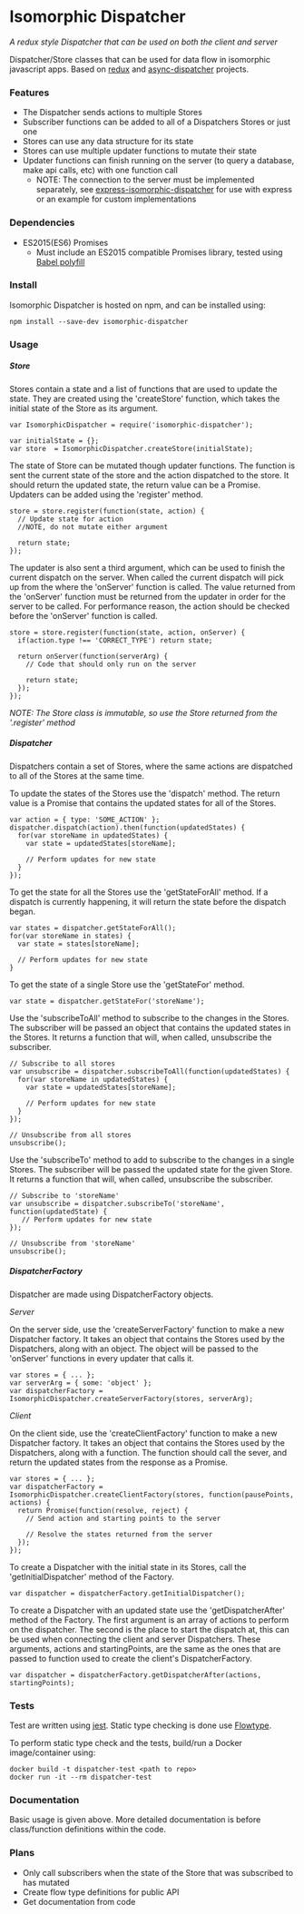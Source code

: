 # Isomorphic Dispatcher
*A redux style Dispatcher that can be used on both the client and server*

Dispatcher/Store classes that can be used for data flow in isomorphic javascript apps.
Based on [redux](https://github.com/rackt/redux/) and [async-dispatcher](https://github.com/nheyn/async-dispatcher)  projects.

### Features
* The Dispatcher sends actions to multiple Stores
* Subscriber functions can be added to all of a Dispatchers Stores or just one
* Stores can use any data structure for its state
* Stores can use multiple updater functions to mutate their state
* Updater functions can finish running on the server (to query a database, make api calls, etc) with one function call
  * NOTE: The connection to the server must be implemented separately, see [express-isomorphic-dispatcher](https://github.com/nheyn/express-isomorphic-dispatcher) for use with express or an example for custom implementations

### Dependencies
* ES2015(ES6) Promises
  * Must include an ES2015 compatible Promises library, tested using [Babel polyfill](https://babeljs.io/docs/usage/polyfill/)

### Install
Isomorphic Dispatcher is hosted on npm, and can be installed using:

```
npm install --save-dev isomorphic-dispatcher
```

### Usage
##### Store
Stores contain a state and a list of functions that are used to update the state.
They are created using the 'createStore' function, which takes the initial state of the Store as its argument.

```
var IsomorphicDispatcher = require('isomorphic-dispatcher');

var initialState = {};
var store  = IsomorphicDispatcher.createStore(initialState);
```

The state of Store can be mutated though updater functions. The function is sent the current state of the store and the action dispatched to the store. It should return the updated state, the return value can be a Promise. Updaters can be added using the 'register' method.
```
store = store.register(function(state, action) {
  // Update state for action
  //NOTE, do not mutate either argument

  return state;
});
```

The updater is also sent a third argument, which can be used to finish the current dispatch on the server. When called the current dispatch will pick up from the where the 'onServer' function is called. The value returned from the 'onServer' function must be returned from the updater in order for the server to be called. For performance reason, the action should be checked before the 'onServer' function is called.
```
store = store.register(function(state, action, onServer) {
  if(action.type !== 'CORRECT_TYPE') return state;

  return onServer(function(serverArg) {
    // Code that should only run on the server

    return state;
  });
});
```
*NOTE: The Store class is immutable, so use the Store returned from the '.register' method*

##### Dispatcher
Dispatchers contain a set of Stores, where the same actions are dispatched to all of the Stores at the same time.

To update the states of the Stores use the 'dispatch' method. The return value is a Promise that contains the updated states for all of the Stores.
```
var action = { type: 'SOME_ACTION' };
dispatcher.dispatch(action).then(function(updatedStates) {
  for(var storeName in updatedStates) {
    var state = updatedStates[storeName];

    // Perform updates for new state
  }
});
```

To get the state for all the Stores use the 'getStateForAll' method.
If a dispatch is currently happening, it will return the state before the dispatch began.
```
var states = dispatcher.getStateForAll();
for(var storeName in states) {
  var state = states[storeName];

  // Perform updates for new state
}
```

To get the state of a single Store use the 'getStateFor' method.
```
var state = dispatcher.getStateFor('storeName');
```

Use the 'subscribeToAll' method to subscribe to the changes in the Stores.
The subscriber will be passed an object that contains the updated states in the Stores.
It returns a function that will, when called, unsubscribe the subscriber.
```
// Subscribe to all stores
var unsubscribe = dispatcher.subscribeToAll(function(updatedStates) {
  for(var storeName in updatedStates) {
    var state = updatedStates[storeName];

    // Perform updates for new state
  }
});

// Unsubscribe from all stores
unsubscribe();
```

Use the 'subscribeTo' method to add to subscribe to the changes in a single Stores.
The subscriber will be passed the updated state for the given Store.
It returns a function that will, when called, unsubscribe the subscriber.
```
// Subscribe to 'storeName'
var unsubscribe = dispatcher.subscribeTo('storeName', function(updatedState) {
   // Perform updates for new state
});

// Unsubscribe from 'storeName'
unsubscribe();
```

##### DispatcherFactory
Dispatcher are made using DispatcherFactory objects.


*Server*

On the server side, use the 'createServerFactory' function to make a new Dispatcher factory.
It takes an object that contains the Stores used by the Dispatchers, along with an object.
The object will be passed to the 'onServer' functions in every updater that calls it.
```
var stores = { ... };
var serverArg = { some: 'object' };
var dispatcherFactory = IsomorphicDispatcher.createServerFactory(stores, serverArg);
```

*Client*

On the client side, use the 'createClientFactory' function to make a new Dispatcher factory.
It takes an object that contains the Stores used by the Dispatchers, along with a function.
The function should call the sever, and return the updated states from the response as a Promise.
```
var stores = { ... };
var dispatcherFactory = IsomorphicDispatcher.createClientFactory(stores, function(pausePoints, actions) {
  return Promise(function(resolve, reject) {
    // Send action and starting points to the server

    // Resolve the states returned from the server
  });
});
```

To create a Dispatcher with the initial state in its Stores, call the 'getInitialDispatcher' method of the Factory.
```
var dispatcher = dispatcherFactory.getInitialDispatcher();
```

To create a Dispatcher with an updated state use the 'getDispatcherAfter' method of the Factory.
The first argument is an array of actions to perform on the dispatcher.
The second is the place to start the dispatch at, this can be used when connecting the client and server Dispatchers.
These arguments, actions and startingPoints, are the same as the ones that are passed to function used to create the client's DispatcherFactory.
```
var dispatcher = dispatcherFactory.getDispatcherAfter(actions, startingPoints);
```

### Tests
Test are written using [jest](https://facebook.github.io/jest/). Static type checking is done use [Flowtype](http://flowtype.org).

To perform static type check and the tests, build/run a Docker image/container using:
```
docker build -t dispatcher-test <path to repo>
docker run -it --rm dispatcher-test
```

### Documentation
Basic usage is given above. More detailed documentation is before class/function definitions within the code.

### Plans
* Only call subscribers when the state of the Store that was subscribed to has mutated
* Create flow type definitions for public API
* Get documentation from code
